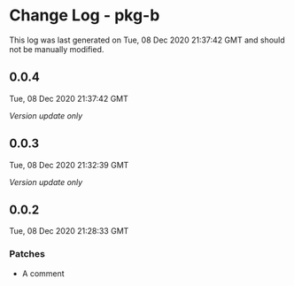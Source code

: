 # Change Log - pkg-b

This log was last generated on Tue, 08 Dec 2020 21:37:42 GMT and should not be manually modified.

## 0.0.4
Tue, 08 Dec 2020 21:37:42 GMT

*Version update only*

## 0.0.3
Tue, 08 Dec 2020 21:32:39 GMT

*Version update only*

## 0.0.2
Tue, 08 Dec 2020 21:28:33 GMT

### Patches

- A comment


